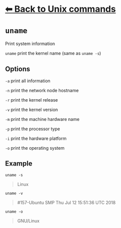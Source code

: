 # [⬅ Back	to Unix commands](unix.md)
# `uname`
Print system information

`uname` print the kernel name (same as `uname -s`)

## Options
`-a` print all information

`-n` print the network node hostname

`-r` print the kernel release

`-v` print the kernel version

`-m` print the machine hardware name

`-p` print the processor type

`-i` print the hardware platform

`-o` print the operating system

## Example
`uname -s`
>Linux

`uname -v`
>#157-Ubuntu SMP Thu Jul 12 15:51:36 UTC 2018

`uname -o`
>GNU/Linux
